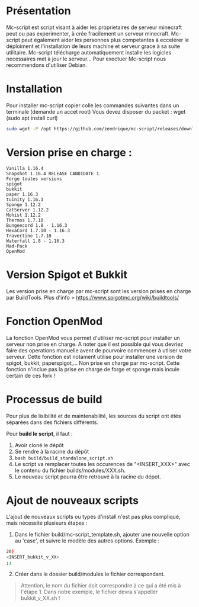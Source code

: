 # Présentation
Mc-script est script visant à aider les proprietaires de serveur minecraft peut ou pas experimenter, à crée fracilement un serveur minecraft.
Mc-script peut également aider les personnes plus competantes à eccelérer le déploiment et l'installation de leurs machine et serveur grace à sa suite utilitaire.
Mc-script télécharge automatiquement installe les logicles necessaires met à jour le serveur...
Pour exectuer Mc-script nous recommendons d'utiliser Debian.

# Installation
Pour installer mc-script copier colle les commandes suivantes dans un terminale (demande un accet root)
Vous devez disposer du packet : wget (sudo apt install curl)
```bash
sudo wget -P /opt https://github.com/zendrique/mc-script/releases/download/1.4/boot.sh && sudo bash /opt/boot.sh
```
# Version prise en charge :
```
Vanilla 1.16.4
Snapshot 1.16.4 RELEASE CANDIDATE 1
Forge toutes versions
spigot
bukkit
paper 1.16.3
tuinity 1.16.3
Sponge 1.12.2
CatServer 1.12.2
Mohist 1.12.2
Thermos 1.7.10
Bungeecord 1.8 - 1.16.3
HexaCord 1.7.10 - 1.16.3
Travertine 1.7.10
Waterfall 1.8 - 1.16.3
Mad-Pack
OpenMod
```
# Version Spigot et Bukkit
Les version prise en charge par mc-script sont les version prises en charge par BuildTools.
Plus d'info > https://www.spigotmc.org/wiki/buildtools/

# Fonction OpenMod
La fonction OpenMod vous permet d'utiliser mc-script pour installer un serveur non prise en charge.
A noter que il est possible qui vous devriez faire des operations manuelle avent de pourvoire commencer à utliser votre serveur.
Cette fonction est notament utilise pour installer une version de spigot, bukkit, paperspigot,... Non prise en charge par mc-script.
Cette fonction n'inclue pas la prise en charge de forge et sponge mais incule certain de ces fork !

# Processus de build
Pour plus de lisibilité et de maintenabilité, les sources du script ont étés séparées dans des fichiers différents.

Pour **build le script**, il faut :

1. Avoir cloné le dépôt
2. Se rendre à la racine du dépôt
3. `bash build/build_standalone_script.sh`
4. Le script va remplacer toutes les occurences de "<INSERT_XXX>" avec le contenu du fichier builds/modules/XXX.sh.
5. Le nouveau script pourra être retrouvé à la racine du dépot.

# Ajout de nouveaux scripts
L'ajout de nouveaux scripts ou types d'install n'est pas plus compliqué, mais nécessite plusieurs étapes :

1. Dans le fichier build/mc-script_template.sh, ajouter une nouvelle option au 'case', et suivre le modèle des autres options. Exemple :
```bash
20) 
<INSERT_bukkit_v_XX>
;;
```
2. Créer dans le dossier build/modules le fichier correspondant.
> Attention, le nom du fichier doit correspondre à ce qui a été mis à l'étape 1. Dans notre exemple, le fichier devra s'appeller bukkit_v_XX.sh !
